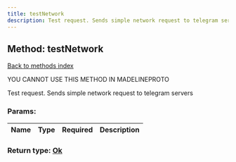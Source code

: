 ```yaml
---
title: testNetwork
description: Test request. Sends simple network request to telegram servers
---
```

## Method: testNetwork  
[Back to methods index](index.md)


YOU CANNOT USE THIS METHOD IN MADELINEPROTO


Test request. Sends simple network request to telegram servers

### Params:

| Name     |    Type       | Required | Description |
|----------|---------------|----------|-------------|


### Return type: [Ok](../types/Ok.md)

